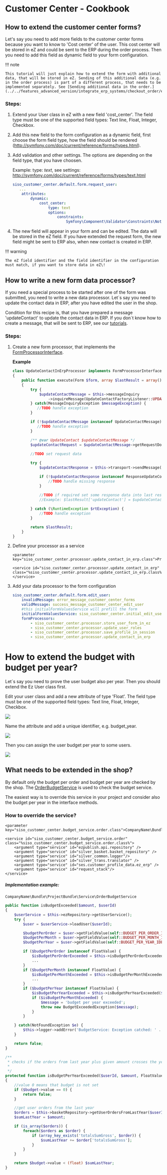 # Customer Center - Cookbook

## How to extend the customer center forms?

Let's say you need to add more fields to the customer center forms because you want to know to 'Cost center' of the user. This cost center will be stored in eZ and could be sent to the ERP during the order process. Then you need to add this field as dynamic field to your form configuration.

!!! note

    This tutorial will just explain how to extend the form with additional data, that will be stored in eZ. Sending of this additional data (e.g. in the order process) is part of a different process, that needs to be implemented separately. See [Sending additional data in the order.](../../features_advanced_version/integrate_erp_systems/checkout_order/erp_order_synchronisation/order_submission/order_submission.md)

### Steps:

1.  Extend your User class in eZ with a new field 'cost\_center'. The field type must be one of the supported field types: Text line, Float, Integer, Checkbox.
2.  Add this new field to the form configuration as a dynamic field, first choose the form field type, how the field should be rendered (<http://symfony.com/doc/current/reference/forms/types.html>).
3.  Add validation and other settings. The options are depending on the field type, that you have choosen.
    
    Example: type: *text*, see settings: <http://symfony.com/doc/current/reference/forms/types/text.html>
    
    ``` yaml
    siso_customer_center.default.form.request_user:
       ...
        attributes:
            dynamic:
                cost_center:
                    type: text
                    options:                    
                        constraints:
                            Symfony\Component\Validator\Constraints\NotBlank:
    ```

4.  The new field will appear in your form and can be edited. The data will be stored in the eZ field. If you have extended the request form, the new field might be sent to ERP also, when new contact is created in ERP.
        
!!! warning
        
    The eZ field identifier and the field identifier in the configuration must match, if you want to store data in eZ\!

## How to write a new form data processor?

If you need a special process to be started after one of the form was submitted, you need to write a new data processor. Let´s say you need to update the contact data in ERP, after you have edited the user in the shop.

Condition for this recipe is, that you have prepared a message 'updateContact' to update the contact data in ERP. If you don´t know how to create a message, that will be sent to ERP, see our [tutorials](../../features_advanced_version/integrate_erp_systems/erp_communication/guides/how_to_create_a_new_erp_message/create_a_project_specific_message_selectmodified_data.md).  

### Steps:

1.  Create a new form processor, that implements the [FormProcessorInterface](customer_center_api/formprocessorinterface.md).

    **Example**

    ``` php
    class UpdateContactInErpProcessor implements FormProcessorInterface
    {
        public function execute(Form $form, array $lastResult = array())
        {    
            try {
                $updateContactMessage = $this->messageInquiry
                    ->inquireMessage(UpdateContactFactoryListener::UPDATECONTACT);
            } catch(MessageInquiryException $messageException) {
               //TODO handle exception
            }
    
            if (!$updateContactMessage instanceof UpdateContactMessage) {
               //TODO handle exception
            }
    
            /** @var UpdateContact $updateContactMessage */
            $updateContactRequest = $updateContactMessage->getRequestDocument();
            
            //TODO set request data
    
            try {
                $updateContactResponse = $this->transport->sendMessage($updateContactMessage)->getResponseDocument();
    
                if (!$updateContactResponse instanceof ResponseUpdateContact) {
                    //TODO handle missing response
                }
                
                //TODO if required set some response data into last result
                //Example: $lastResult['updateContact'] = $updateContactResponse->status;
    
            } catch (\RuntimeException $rtException) {
                //TODO handle exception
            }    
    
            return $lastResult;
        }
    }
    ```

2.  Define your processor as a service

    ``` 
    <parameter key="siso_customer_center.processor.update_contact_in_erp.class">Project\Bundle\MyProjectBundle\Service\Forms\UpdateContactInErpProcessor</parameter>
    
    <service id="siso_customer_center.processor.update_contact_in_erp" class="%siso_customer_center.processor.update_contact_in_erp.class%">    
    </service>
    ```

3.  Add your data processor to the form configuration

    ``` yaml
    siso_customer_center.default.form.edit_user:
        invalidMessage: error_message_customer_center_forms
        validMessage: success_message_customer_center_edit_user
        #this initialFormValuesService will prefill the form
        initialFormValuesService: siso_customer_center.initial_edit_user_values_service
        formProcessors:
            - siso_customer_center.processor.store_user_form_in_ez
            - siso_customer_center.processor.update_user_roles
            - siso_customer_center.processor.save_profile_in_session
            - siso_customer_center.processor.update_contact_in_erp
    ```

# How to extend the budget with budget per year?

Let´s say you need to prove the user budget also per year. Then you should extend the Ez User class first.

Edit your user class and add a new attribute of type 'Float'. The field type must be one of the supported field types: Text line, Float, Integer, Checkbox.

![](../img/customer_center_cookbook_1.png)

Name the attribute and add a unique identifier, e.g. budget\_year.

![](../img/customer_center_cookbook_2.png)

Then you can assign the user budget per year to some users.

![](../img/customer_center_cookbook_3.png)

## What needs to be extended in the shop?

By default only the budget per order and budget per year are checked by the shop. The [OrderBudgetService](customer_center_api/orderbudgetservice.md) is used to check the budget service.

The easiest way is to override this service in your project and consider also the budget per year in the interface methods.

### How to override the service?

``` 
<parameter key="siso_customer_center.budget_service.order.class">CompanyName\Bundle\ProjectBundle\Service\OrderBudgetService</parameter>

<service id="siso_customer_center.budget_service.order" class="%siso_customer_center.budget_service.order.class%">
    <argument type="service" id="ezpublish.api.repository" />
    <argument type="service" id="silver_basket.basket_repository" />
    <argument type="service" id="silver_common.logger"/>
    <argument type="service" id="silver_trans.translator" />
    <argument type="service" id="ses.customer_profile_data.ez_erp" />
    <argument type="service" id="request_stack"/>
</service>
```

##### Implementation example:

`CompanyName\Bundle\ProjectBundle\Service\OrderBudgetService`

``` php
public function isBudgetExceeded($amount, $userId)
{
    $userService = $this->ezRepository->getUserService();
    try {
        $user = $userService->loadUser($userId);

        $budgetPerOrder = $user->getFieldValue(self::BUDGET_PER_ORDER_IDENTIFIER);
        $budgetPerMonth = $user->getFieldValue(self::BUDGET_PER_MONTH_IDENTIFIER);
        $budgetPerYear = $user->getFieldValue(self::BUDGET_PER_YEAR_IDENTIFIER);

        if ($budgetPerOrder instanceof FloatValue) {
            $isBudgetPerOrderExceeded = $this->isBudgetPerOrderExceeded($amount, $budgetPerOrder);
            ...
        }
        if ($budgetPerMonth instanceof FloatValue) {
            $isBudgetPerMonthExceeded = $this->isBudgetPerMonthExceeded($userId, $amount, $budgetPerMonth);
            ...
        }
        if ($budgetPerYear instanceof FloatValue) {
            $isBudgetPerYearExceeded = $this->isBudgetPerYearExceeded($userId, $amount, $budgetPerMonth);
            if ($isBudgetPerMonthExceeded) {
                $message = 'budget per year exceeded';            
                throw new BudgetExceededException($message);
            }
        }

    } catch(NotFoundException $e) {
        $this->logger->addError('BudgetService: Exception catched: ' . $e->getMessage());
    }

    return false;
}

/**
 * checks if the orders from last year plus given amount crosses the yearly budget
 * 
 */
protected function isBudgetPerYearExceeded($userId, $amount, FloatValue $budget)
{
    //value 0 means that budget is not set
    if ($budget->value == 0) {
        return false;
    }

    //get user orders from the last year
    $orders = $this->basketRepository->getUserOrdersFromLastYear($userId);
    $sumLastYear = $amount;

    if (is_array($orders)) {
        foreach($orders as $order) {
            if (array_key_exists('totalsSumGross', $order)) {
                $sumLastYear += $order['totalsSumGross'];
            }
        }
    }

    return $budget->value < (float) $sumLastYear;
}
```
